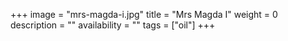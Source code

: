 +++
image = "mrs-magda-i.jpg"
title = "Mrs Magda I"
weight = 0
description = ""
availability = ""
tags = ["oil"]
+++

